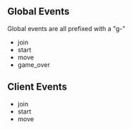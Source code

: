 ## Global Events

Global events are all prefixed with a "g-"

* join
* start
* move
* game_over

## Client Events

* join
* start
* move